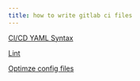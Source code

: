 ```yaml
---
title: how to write gitlab ci files
---
```



[CI/CD YAML Syntax](https://docs.gitlab.com/ee/ci/yaml/index.html)

[Lint](https://docs.gitlab.com/ee/ci/lint.html)

[Optimze config files](https://docs.gitlab.com/ee/ci/yaml/yaml_optimization.html)
